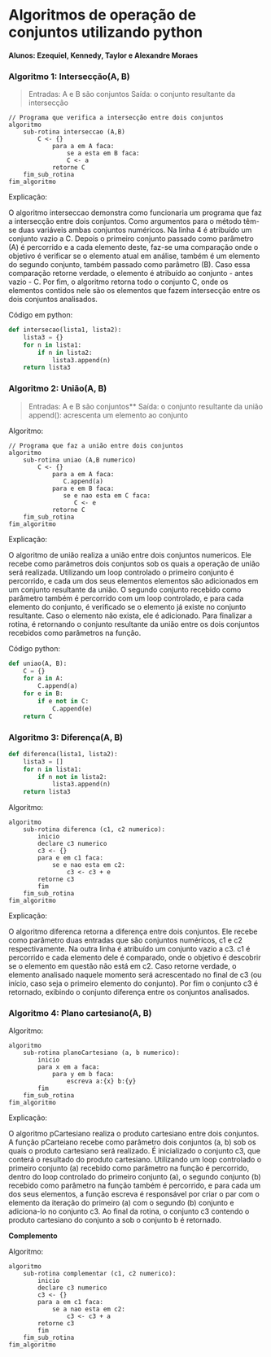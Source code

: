 # Algoritmos de operação de conjuntos utilizando python

#### Alunos: Ezequiel, Kennedy, Taylor e Alexandre Moraes

### Algoritmo 1: Intersecção(A, B)
>Entradas: A e B são conjuntos 
Saída: o conjunto resultante da intersecção
```
// Programa que verifica a intersecção entre dois conjuntos
algoritmo
	sub-rotina interseccao (A,B)
		C <- {}
	    	para a em A faca:
	    		se a esta em B faca:
	   			C <- a
	    	retorne C
	fim_sub_rotina
fim_algoritmo
```
Explicação:

O algoritmo interseccao demonstra como funcionaria um programa que faz a intersecção entre dois conjuntos. Como argumentos para o método têm-se duas variáveis ambas conjuntos numéricos. Na linha 4 é atribuído um conjunto vazio a C. Depois o primeiro conjunto passado como parâmetro (A) é percorrido e a cada elemento deste, faz-se uma comparação onde o objetivo é verificar se o elemento atual em análise, também é um elemento do segundo conjunto, também passado como parâmetro (B). Caso essa comparação retorne verdade, o elemento é atribuído ao conjunto - antes vazio - C. Por fim, o algoritmo retorna todo o conjunto C, onde os elementos contidos nele são os elementos que fazem intersecção entre os dois conjuntos analisados.

Código em python:

```python
def intersecao(lista1, lista2):  
	lista3 = {}  
	for n in lista1:  
		if n in lista2:  
			lista3.append(n)  
	return lista3
```




### Algoritmo 2: União(A, B)
>Entradas: A e B são conjuntos** 
Saída: o conjunto resultante da união
 append(): acrescenta um elemento ao conjunto


Algoritmo:
```
// Programa que faz a união entre dois conjuntos
algoritmo
	sub-rotina uniao (A,B numerico)
		C <- {}
	    	para a em A faca:
	     	   C.append(a)
	    	para e em B faca:
	     	   se e nao esta em C faca:
	          	  C <- e
	    	retorne C
	fim_sub_rotina
fim_algoritmo
```
Explicação:

O algoritmo de união realiza a união entre dois conjuntos numericos. Ele recebe como parâmetros dois conjuntos sob os quais a operação de união será realizada. Utilizando um loop controlado o primeiro conjunto é percorrido, e cada um dos seus elementos elementos são adicionados em um conjunto resultante da união. O segundo conjunto recebido como parâmetro também é percorrido com um loop controlado, e para cada elemento do conjunto, é verificado se o elemento já existe no conjunto resultante. Caso o elemento não exista, ele é adicionado. Para finalizar a rotina, é retornando o conjunto resultante da união entre os dois conjuntos recebidos como parâmetros na função.

Código python:
```python
def uniao(A, B):  
	C = {}  
	for a in A:  
		C.append(a)  
	for e in B:  
		if e not in C:  
			C.append(e)  
	return C
```

### Algoritmo 3: Diferença(A, B)

```python
def diferenca(lista1, lista2):
	lista3 = []
	for n in lista1:
		if n not in lista2:
			lista3.append(n)
	return lista3
```
Algoritmo:
```
algoritmo
	sub-rotina diferenca (c1, c2 numerico):
		inicio
		declare c3 numerico
		c3 <- {}
		para e em c1 faca:
			se e nao esta em c2:
				c3 <- c3 + e
		retorne c3
		fim
	fim_sub_rotina
fim_algoritmo
```
Explicação:

O algoritmo diferenca retorna a diferença entre dois conjuntos. Ele recebe como parâmetro duas entradas que são conjuntos numéricos, c1 e c2 respectivamente. Na outra linha é atribuído um conjunto vazio a c3. c1 é percorrido e cada elemento dele é comparado, onde o objetivo é descobrir se o elemento em questão não está em c2. Caso retorne verdade, o elemento analisado naquele momento será acrescentado no final de c3 (ou início, caso seja o primeiro elemento do conjunto). Por fim o conjunto c3 é retornado, exibindo o conjunto diferença entre os conjuntos analisados.

### Algoritmo 4: Plano cartesiano(A, B)

Algoritmo:
```
algoritmo
	sub-rotina planoCartesiano (a, b numerico):
		inicio
		para x em a faca:
			para y em b faca:
				escreva a:{x} b:{y}
		fim
	fim_sub_rotina
fim_algoritmo
```
Explicação:

O algoritmo pCartesiano realiza o produto cartesiano entre dois conjuntos. A função pCarteiano recebe como parâmetro dois conjuntos (a, b) sob os quais o produto cartesiano será realizado. É inicializado o conjunto c3, que conterá o resultado do produto cartesiano. Utilizando um loop controlado o primeiro conjunto (a) recebido como parâmetro na função é percorrido, dentro do loop controlado do primeiro conjunto (a), o segundo conjunto (b) recebido como parâmetro na função também é percorrido, e para cada um dos seus elementos, a função escreva é responsável por criar o par com o elemento da iteração do primeiro (a) com o segundo (b) conjunto e adiciona-lo no conjunto c3. Ao final da rotina, o conjunto c3 contendo o produto cartesiano do conjunto a sob o conjunto b é retornado.

**Complemento**

Algoritmo:

```
algoritmo
	sub-rotina complementar (c1, c2 numerico):
		inicio
		declare c3 numerico
		c3 <- {}
		para a em c1 faca:
			se a nao esta em c2:
				c3 <- c3 + a
		retorne c3
		fim
	fim_sub_rotina
fim_algoritmo
```
